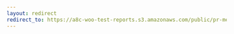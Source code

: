 ```yaml
---
layout: redirect
redirect_to: https://a8c-woo-test-reports.s3.amazonaws.com/public/pr-merge/41525/api/index.html
---
```

